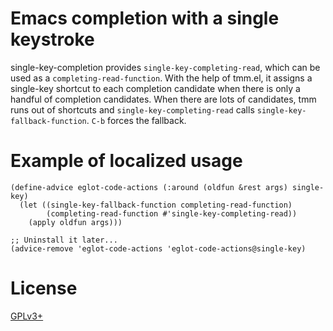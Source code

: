 # Emacs completion with a single keystroke

single-key-completion provides `single-key-completing-read`, which can
be used as a `completing-read-function`.  With the help of tmm.el, it
assigns a single-key shortcut to each completion candidate when there
is only a handful of completion candidates.  When there are lots of
candidates, tmm runs out of shortcuts and `single-key-completing-read`
calls `single-key-fallback-function`.  `C-b` forces the fallback.

# Example of localized usage

````elisp
(define-advice eglot-code-actions (:around (oldfun &rest args) single-key)
  (let ((single-key-fallback-function completing-read-function)
        (completing-read-function #'single-key-completing-read))
    (apply oldfun args)))

;; Uninstall it later...
(advice-remove 'eglot-code-actions 'eglot-code-actions@single-key)
````

# License

[GPLv3+][gpl]

[gpl]: COPYING
